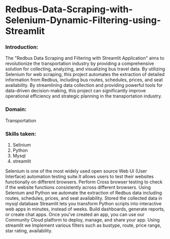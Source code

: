 # Redbus-Data-Scraping-with-Selenium-Dynamic-Filtering-using-Streamlit
### Introduction:
The "Redbus Data Scraping and Filtering with Streamlit Application" aims to revolutionize the transportation industry by providing a comprehensive solution for collecting, analyzing, and visualizing bus travel data. By utilizing Selenium for web scraping, this project automates the extraction of detailed information from Redbus, including bus routes, schedules, prices, and seat availability. By streamlining data collection and providing powerful tools for data-driven decision-making, this project can significantly improve operational efficiency and strategic planning in the transportation industry.

### Domain:
  Transportation

### Skills taken:
1. Selinium
2. Python
3. Mysql
4. streamlit

Selenium is one of the most widely used open source Web UI (User Interface) automation testing suite.It allows users to test their websites functionally on different browsers. Perform Cross browser testing to check if the website functions consistently across different browsers.
Using Selenium and Python we automate the extraction of Redbus data including routes, schedules, prices, and seat availability.
Stored the collected data in mysql database
Streamlit lets you transform Python scripts into interactive web apps in minutes, instead of weeks. Build dashboards, generate reports, or create chat apps. Once you’ve created an app, you can use our Community Cloud platform to deploy, manage, and share your app.
Using streamlit we Implement various filters such as bustype, route, price range, star rating, availability.
